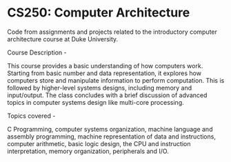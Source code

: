 # CS250: Computer Architecture
Code from assignments and projects related to the introductory computer architecture course at Duke University.

Course Description -

This course provides a basic understanding of how computers work. Starting from basic number and data representation, it explores how computers store and manipulate information to perform computation. This is followed by higher-level systems designs, including memory and input/output. The class concludes with a brief discussion of advanced topics in computer systems design like multi-core processing.

Topics covered -

C Programming, computer systems organization, machine language and assembly programming, machine representation of data and instructions, computer arithmetic, basic logic design, the CPU and instruction interpretation, memory organization, peripherals and I/O.

